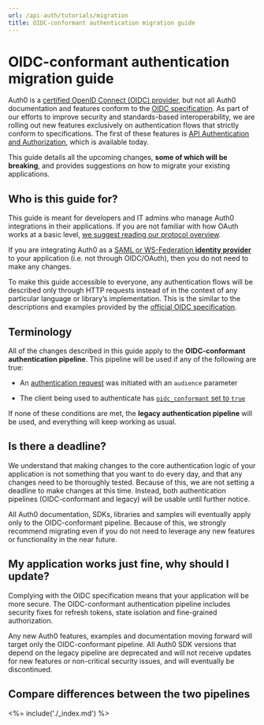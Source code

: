 ```yaml
---
url: /api-auth/tutorials/migration
title: OIDC-conformant authentication migration guide
---
```


OIDC-conformant authentication migration guide
==============================================

Auth0 is a [certified OpenID Connect (OIDC)
provider](http://openid.net/certification/), but not all Auth0
documentation and features conform to the [OIDC
specification](http://openid.net/specs/openid-connect-core-1_0.html).
As part of our efforts to improve security and standards-based
interoperability, we are rolling out new features exclusively on
authentication flows that strictly conform to specifications. The first
of these features is [API Authentication and
Authorization](/api-auth), which is available
today.

This guide details all the upcoming changes, **some of which will be
breaking**, and provides suggestions on how to migrate your existing
applications.

## Who is this guide for?

This guide is meant for developers and IT admins who manage Auth0
integrations in their applications. If you are not familiar with how
OAuth works at a basic level, [we suggest reading our protocol
overview](/protocols/oauth2).

If you are integrating Auth0 as a [SAML or WS-Federation **identity
provider**](https://auth0.com/docs/saml-idp-generic) to your
application (i.e. not through OIDC/OAuth), then you do not need to make
any changes.

To make this guide accessible to everyone, any authentication flows will
be described only through HTTP requests instead of in the context of any
particular language or library’s implementation. This is the similar to
the descriptions and examples provided by the [official OIDC
specification](https://openid.net/specs/openid-connect-core-1_0.html).

## Terminology

All of the changes described in this guide apply to the **OIDC-conformant
authentication pipeline**. This pipeline will be used if any
of the following are true:

-   An [authentication request](/api/authentication#social) was initiated with an `audience` parameter

-   The client being used to authenticate has [`oidc_conformant` set to `true`](/api/management/v2#!/Clients/get_clients)

If none of these conditions are met, the **legacy authentication
pipeline** will be used, and everything will keep working as usual.

## Is there a deadline?

We understand that making changes to the core authentication logic of
your application is not something that you want to do every day, and
that any changes need to be thoroughly tested. Because of this, we are
not setting a deadline to make changes at this time. Instead, both
authentication pipelines (OIDC-conformant and legacy) will be usable
until further notice.

All Auth0 documentation, SDKs, libraries and samples will eventually
apply only to the OIDC-conformant pipeline. Because of this, we strongly
recommend migrating even if you do not need to leverage any new features
or functionality in the near future.

## My application works just fine, why should I update?

Complying with the OIDC specification means that your application will
be more secure. The OIDC-conformant authentication pipeline includes
security fixes for refresh tokens, state isolation and fine-grained
authorization.

Any new Auth0 features, examples and documentation moving forward will
target only the OIDC-conformant pipeline. All Auth0 SDK versions that
depend on the legacy pipeline are deprecated and will not receive
updates for new features or non-critical security issues, and will
eventually be discontinued.

## Compare differences between the two pipelines

<%= include('./_index.md') %>
